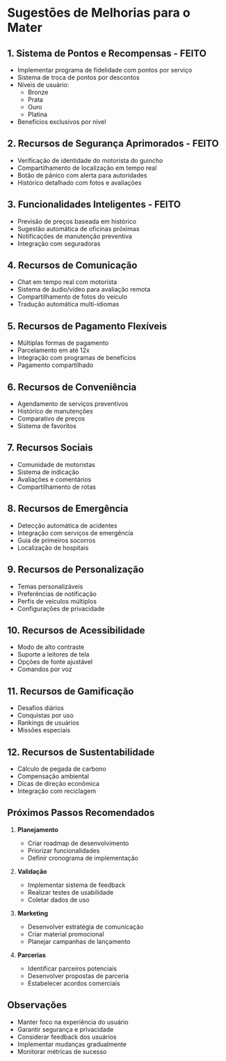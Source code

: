 # Sugestões de Melhorias para o Mater

## 1. Sistema de Pontos e Recompensas - FEITO
- Implementar programa de fidelidade com pontos por serviço
- Sistema de troca de pontos por descontos
- Níveis de usuário:
  - Bronze
  - Prata
  - Ouro
  - Platina
- Benefícios exclusivos por nível

## 2. Recursos de Segurança Aprimorados - FEITO
- Verificação de identidade do motorista do guincho
- Compartilhamento de localização em tempo real
- Botão de pânico com alerta para autoridades
- Histórico detalhado com fotos e avaliações

## 3. Funcionalidades Inteligentes - FEITO
- Previsão de preços baseada em histórico
- Sugestão automática de oficinas próximas
- Notificações de manutenção preventiva
- Integração com seguradoras

## 4. Recursos de Comunicação
- Chat em tempo real com motorista
- Sistema de áudio/vídeo para avaliação remota
- Compartilhamento de fotos do veículo
- Tradução automática multi-idiomas

## 5. Recursos de Pagamento Flexíveis
- Múltiplas formas de pagamento
- Parcelamento em até 12x
- Integração com programas de benefícios
- Pagamento compartilhado

## 6. Recursos de Conveniência
- Agendamento de serviços preventivos
- Histórico de manutenções
- Comparativo de preços
- Sistema de favoritos

## 7. Recursos Sociais
- Comunidade de motoristas
- Sistema de indicação
- Avaliações e comentários
- Compartilhamento de rotas

## 8. Recursos de Emergência
- Detecção automática de acidentes
- Integração com serviços de emergência
- Guia de primeiros socorros
- Localização de hospitais

## 9. Recursos de Personalização
- Temas personalizáveis
- Preferências de notificação
- Perfis de veículos múltiplos
- Configurações de privacidade

## 10. Recursos de Acessibilidade
- Modo de alto contraste
- Suporte a leitores de tela
- Opções de fonte ajustável
- Comandos por voz

## 11. Recursos de Gamificação
- Desafios diários
- Conquistas por uso
- Rankings de usuários
- Missões especiais

## 12. Recursos de Sustentabilidade
- Cálculo de pegada de carbono
- Compensação ambiental
- Dicas de direção econômica
- Integração com reciclagem

## Próximos Passos Recomendados

1. **Planejamento**
   - Criar roadmap de desenvolvimento
   - Priorizar funcionalidades
   - Definir cronograma de implementação

2. **Validação**
   - Implementar sistema de feedback
   - Realizar testes de usabilidade
   - Coletar dados de uso

3. **Marketing**
   - Desenvolver estratégia de comunicação
   - Criar material promocional
   - Planejar campanhas de lançamento

4. **Parcerias**
   - Identificar parceiros potenciais
   - Desenvolver propostas de parceria
   - Estabelecer acordos comerciais

## Observações
- Manter foco na experiência do usuário
- Garantir segurança e privacidade
- Considerar feedback dos usuários
- Implementar mudanças gradualmente
- Monitorar métricas de sucesso 